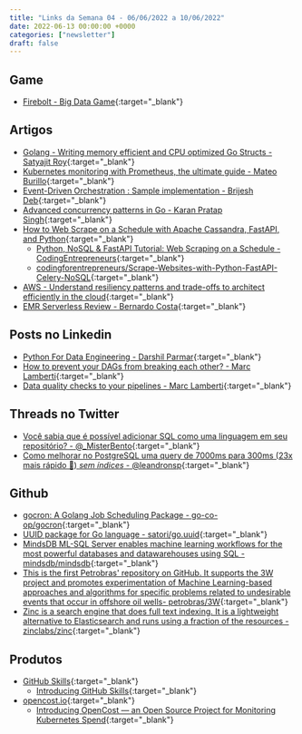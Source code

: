 ```yaml
---
title: "Links da Semana 04 - 06/06/2022 a 10/06/2022"
date: 2022-06-13 00:00:00 +0000
categories: ["newsletter"]
draft: false
---
```




## Game

- [Firebolt - Big Data Game](https://www.firebolt.io/big-data-game?utm_source=referral&utm_medium=Twitter&utm_campaign=data_talks&s=08){:target="_blank"}

## Artigos

- [Golang - Writing memory efficient and CPU optimized Go Structs - Satyajit Roy](https://towardsdev.com/golang-writing-memory-efficient-and-cpu-optimized-go-structs-62fcef4dbfd0){:target="_blank"}
- [Kubernetes monitoring with Prometheus, the ultimate guide - Mateo Burillo](https://sysdig.com/blog/kubernetes-monitoring-prometheus/?s=08){:target="_blank"}
- [Event-Driven Orchestration : Sample implementation - Brijesh Deb](https://medium.com/@brijesh_deb/event-driven-orchestration-sample-implementation-187858e4031e){:target="_blank"}
- [Advanced concurrency patterns in Go - Karan Pratap Singh](https://dev.to/karanpratapsingh/advanced-concurrency-patterns-in-go-2je1){:target="_blank"}
- [How to Web Scrape on a Schedule with Apache Cassandra, FastAPI, and Python](https://www.datastax.com/blog/how-to-web-scrape-on-a-schedule-with-apache-cassandra-fastapi-and-python?utm_source=twitter&utm_medium=social_organic&utm_campaign=blog&utm_term=all-plays&utm_content=web-scrape){:target="_blank"}
  - [Python, NoSQL & FastAPI Tutorial: Web Scraping on a Schedule - CodingEntrepreneurs](https://www.youtube.com/watch?v=NyDT3KkscSk){:target="_blank"}
  - [codingforentrepreneurs/Scrape-Websites-with-Python-FastAPI-Celery-NoSQL](https://github.com/codingforentrepreneurs/Scrape-Websites-with-Python-FastAPI-Celery-NoSQL){:target="_blank"}
- [AWS - Understand resiliency patterns and trade-offs to architect efficiently in the cloud](https://aws.amazon.com/pt/blogs/architecture/understand-resiliency-patterns-and-trade-offs-to-architect-efficiently-in-the-cloud/){:target="_blank"}
- [EMR Serverless Review - Bernardo Costa](https://medium.com/@bernardo.costa/emr-serverless-review-51b659f2ca54){:target="_blank"}

## Posts no Linkedin

- [Python For Data Engineering - Darshil Parmar](https://www.linkedin.com/posts/darshil-parmar_dataengineering-python-datawithdarshil-activity-6939487587694698497-uyoI/?utm_source=linkedin_share&utm_medium=android_app){:target="_blank"}
- [How to prevent your DAGs from breaking each other? - Marc Lamberti](https://www.linkedin.com/posts/marclamberti_how-to-prevent-your-dags-from-breaking-each-activity-6939927054230376449-ipPf/?utm_source=linkedin_share&utm_medium=member_desktop_web){:target="_blank"}
- [Data quality checks to your pipelines - Marc Lamberti](https://www.linkedin.com/posts/marclamberti_dataengineering-dataengineer-data-activity-6940306085475942400-ehRb/?utm_source=linkedin_share&utm_medium=android_app){:target="_blank"}

## Threads no Twitter

- [Você sabia que é possível adicionar SQL como uma linguagem em seu repositório? - @_MisterBento](https://twitter.com/_MisterBento/status/1534991697515626520?t=066Bk0U_XSq6UCAeNNzRjg&s=08){:target="_blank"}
- [Como melhorar no PostgreSQL uma query de 7000ms para 300ms (23x mais rápido 🚀) *sem índices* - @leandronsp](https://twitter.com/leandronsp/status/1535453637157208065?t=n7SVIbajIJ8pAXEROjcwYA&s=08){:target="_blank"}

## Github

- [gocron: A Golang Job Scheduling Package - go-co-op/gocron](https://github.com/go-co-op/gocron){:target="_blank"}
- [UUID package for Go language - satori/go.uuid](https://github.com/satori/go.uuid){:target="_blank"}
- [MindsDB ML-SQL Server enables machine learning workflows for the most powerful databases and datawarehouses using SQL - mindsdb/mindsdb](https://github.com/mindsdb/mindsdb){:target="_blank"}
- [This is the first Petrobras' repository on GitHub. It supports the 3W project and promotes experimentation of Machine Learning-based approaches and algorithms for specific problems related to undesirable events that occur in offshore oil wells- petrobras/3W](https://github.com/petrobras/3W){:target="_blank"}
- [Zinc is a search engine that does full text indexing. It is a lightweight alternative to Elasticsearch and runs using a fraction of the resources - zinclabs/zinc](https://github.com/zinclabs/zinc){:target="_blank"}

## Produtos

- [GitHub Skills](https://skills.github.com/){:target="_blank"}
  - [Introducing GitHub Skills](https://github.blog/2022-06-06-introducing-github-skills/){:target="_blank"}
- [opencost.io](opencost.io){:target="_blank"}
  - [Introducing OpenCost — an Open Source Project for Monitoring Kubernetes Spend](https://www.opencost.io/blog/introducing-opencost){:target="_blank"}

